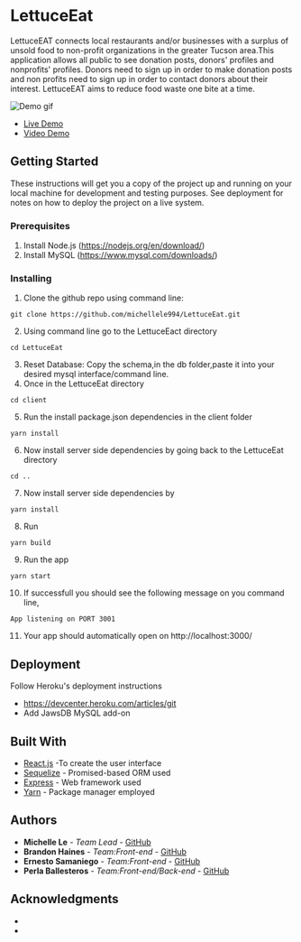 # LettuceEat
LettuceEAT connects local restaurants and/or businesses with a surplus of unsold food to non-profit organizations in the greater Tucson area.This application allows all public to see donation posts, donors' profiles and nonprofits' profiles. Donors need to sign up in order to make donation posts and non profits need to sign up in order to contact donors about their interest. LettuceEAT aims to reduce food waste one bite at a time.

![Demo gif](./client/public/LettuceEact.gif)
* [Live Demo](https://lettuceeat.herokuapp.com/)
* [Video Demo]()

## Getting Started
These instructions will get you a copy of the project up and running on your local machine for development and testing purposes. See deployment for notes on how to deploy the project on a live system.

### Prerequisites
1. Install Node.js  (https://nodejs.org/en/download/)
2. Install MySQL (https://www.mysql.com/downloads/)

### Installing
1. Clone the github repo using command line:
```
git clone https://github.com/michellele994/LettuceEat.git
``` 
2. Using command line go to the LettuceEact directory
```
cd LettuceEat
```
3. Reset Database: Copy the schema,in the db folder,paste it into your desired mysql interface/command line.
4. Once in the LettuceEat directory 
```
cd client
```
5. Run the install package.json dependencies in the client folder
```
yarn install
```
6. Now install server side dependencies by going back to the LettuceEat directory 
```
cd .. 
```
7. Now install server side dependencies by  
```
yarn install 
```
8. Run  
```
yarn build
```
9. Run the app 
```
yarn start
```
10. If successfull you should see the following message on you command line, 
```
App listening on PORT 3001
```
11. Your app should automatically open on http://localhost:3000/


<!-- ## Running the tests

1. Go to ClassroomApp directory run in command line
```
npm test
``` -->

## Deployment
Follow Heroku's deployment instructions
* https://devcenter.heroku.com/articles/git
* Add JawsDB MySQL add-on

## Built With
* [React.js](https://reactjs.org/) -To create the user interface
* [Sequelize](http://docs.sequelizejs.com/) - Promised-based ORM used
* [Express](http://expressjs.com/) - Web framework used
* [Yarn](http://expressjs.com/) - Package manager employed
<!-- * [Mocha](https://mochajs.org/) - Used as testing framework
* [chai](http://www.chaijs.com/) - Assertion library paired with Mocha for testing -->


## Authors
* **Michelle Le** - *Team Lead* - [GitHub](https://github.com/michellele994)
* **Brandon Haines** - *Team:Front-end* - [GitHub](https://github.com/bhaines3)
* **Ernesto Samaniego** - *Team:Front-end* - [GitHub](https://github.com/ernesto13)
* **Perla Ballesteros** - *Team:Front-end/Back-end* - [GitHub](https://github.com/perlaballesteros)

## Acknowledgments
* 
* 